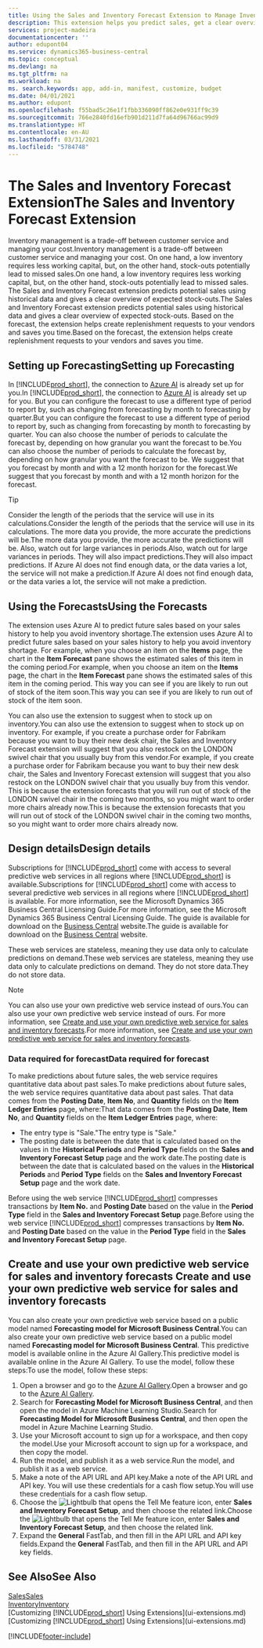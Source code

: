 ```yaml
---
title: Using the Sales and Inventory Forecast Extension to Manage Inventory | Microsoft Docs
description: This extension helps you predict sales, get a clear overview of expected stock-outs, and even helps you create replenishment requests to vendors.
services: project-madeira
documentationcenter: ''
author: edupont04
ms.service: dynamics365-business-central
ms.topic: conceptual
ms.devlang: na
ms.tgt_pltfrm: na
ms.workload: na
ms. search.keywords: app, add-in, manifest, customize, budget
ms.date: 04/01/2021
ms.author: edupont
ms.openlocfilehash: f55bad5c26e1f1fbb336090ff862e0e931ff9c39
ms.sourcegitcommit: 766e2840fd16efb901d211d7fa64d96766ac99d9
ms.translationtype: HT
ms.contentlocale: en-AU
ms.lasthandoff: 03/31/2021
ms.locfileid: "5784748"
---
```

# <a name="the-sales-and-inventory-forecast-extension"></a><span data-ttu-id="5f8cf-103">The Sales and Inventory Forecast Extension</span><span class="sxs-lookup"><span data-stu-id="5f8cf-103">The Sales and Inventory Forecast Extension</span></span>
<span data-ttu-id="5f8cf-104">Inventory management is a trade-off between customer service and managing your cost.</span><span class="sxs-lookup"><span data-stu-id="5f8cf-104">Inventory management is a trade-off between customer service and managing your cost.</span></span> <span data-ttu-id="5f8cf-105">On one hand, a low inventory requires less working capital, but, on the other hand, stock-outs potentially lead to missed sales.</span><span class="sxs-lookup"><span data-stu-id="5f8cf-105">On one hand, a low inventory requires less working capital, but, on the other hand, stock-outs potentially lead to missed sales.</span></span> <span data-ttu-id="5f8cf-106">The Sales and Inventory Forecast extension predicts potential sales using historical data and gives a clear overview of expected stock-outs.</span><span class="sxs-lookup"><span data-stu-id="5f8cf-106">The Sales and Inventory Forecast extension predicts potential sales using historical data and gives a clear overview of expected stock-outs.</span></span> <span data-ttu-id="5f8cf-107">Based on the forecast, the extension helps create replenishment requests to your vendors and saves you time.</span><span class="sxs-lookup"><span data-stu-id="5f8cf-107">Based on the forecast, the extension helps create replenishment requests to your vendors and saves you time.</span></span>  

## <a name="setting-up-forecasting"></a><span data-ttu-id="5f8cf-108">Setting up Forecasting</span><span class="sxs-lookup"><span data-stu-id="5f8cf-108">Setting up Forecasting</span></span>
<span data-ttu-id="5f8cf-109">In [!INCLUDE[prod_short](includes/prod_short.md)], the connection to [Azure AI](https://azure.microsoft.com/overview/ai-platform/) is already set up for you.</span><span class="sxs-lookup"><span data-stu-id="5f8cf-109">In [!INCLUDE[prod_short](includes/prod_short.md)], the connection to [Azure AI](https://azure.microsoft.com/overview/ai-platform/) is already set up for you.</span></span> <span data-ttu-id="5f8cf-110">But you can configure the forecast to use a different type of period to report by, such as changing from forecasting by month to forecasting by quarter.</span><span class="sxs-lookup"><span data-stu-id="5f8cf-110">But you can configure the forecast to use a different type of period to report by, such as changing from forecasting by month to forecasting by quarter.</span></span> <span data-ttu-id="5f8cf-111">You can also choose the number of periods to calculate the forecast by, depending on how granular you want the forecast to be.</span><span class="sxs-lookup"><span data-stu-id="5f8cf-111">You can also choose the number of periods to calculate the forecast by, depending on how granular you want the forecast to be.</span></span> <span data-ttu-id="5f8cf-112">We suggest that you forecast by month and with a 12 month horizon for the forecast.</span><span class="sxs-lookup"><span data-stu-id="5f8cf-112">We suggest that you forecast by month and with a 12 month horizon for the forecast.</span></span> 

> [!TIP]  
>   <span data-ttu-id="5f8cf-113">Consider the length of the periods that the service will use in its calculations.</span><span class="sxs-lookup"><span data-stu-id="5f8cf-113">Consider the length of the periods that the service will use in its calculations.</span></span> <span data-ttu-id="5f8cf-114">The more data you provide, the more accurate the predictions will be.</span><span class="sxs-lookup"><span data-stu-id="5f8cf-114">The more data you provide, the more accurate the predictions will be.</span></span> <span data-ttu-id="5f8cf-115">Also, watch out for large variances in periods.</span><span class="sxs-lookup"><span data-stu-id="5f8cf-115">Also, watch out for large variances in periods.</span></span> <span data-ttu-id="5f8cf-116">They will also impact predictions.</span><span class="sxs-lookup"><span data-stu-id="5f8cf-116">They will also impact predictions.</span></span> <span data-ttu-id="5f8cf-117">If Azure AI does not find enough data, or the data varies a lot, the service will not make a prediction.</span><span class="sxs-lookup"><span data-stu-id="5f8cf-117">If Azure AI does not find enough data, or the data varies a lot, the service will not make a prediction.</span></span>

## <a name="using-the-forecasts"></a><span data-ttu-id="5f8cf-118">Using the Forecasts</span><span class="sxs-lookup"><span data-stu-id="5f8cf-118">Using the Forecasts</span></span>
<span data-ttu-id="5f8cf-119">The extension uses Azure AI to predict future sales based on your sales history to help you avoid inventory shortage.</span><span class="sxs-lookup"><span data-stu-id="5f8cf-119">The extension uses Azure AI to predict future sales based on your sales history to help you avoid inventory shortage.</span></span> <span data-ttu-id="5f8cf-120">For example, when you choose an item on the **Items** page, the chart in the **Item Forecast** pane shows the estimated sales of this item in the coming period.</span><span class="sxs-lookup"><span data-stu-id="5f8cf-120">For example, when you choose an item on the **Items** page, the chart in the **Item Forecast** pane shows the estimated sales of this item in the coming period.</span></span> <span data-ttu-id="5f8cf-121">This way you can see if you are likely to run out of stock of the item soon.</span><span class="sxs-lookup"><span data-stu-id="5f8cf-121">This way you can see if you are likely to run out of stock of the item soon.</span></span>  

<span data-ttu-id="5f8cf-122">You can also use the extension to suggest when to stock up on inventory.</span><span class="sxs-lookup"><span data-stu-id="5f8cf-122">You can also use the extension to suggest when to stock up on inventory.</span></span> <span data-ttu-id="5f8cf-123">For example, if you create a purchase order for Fabrikam because you want to buy their new desk chair, the Sales and Inventory Forecast extension will suggest that you also restock on the LONDON swivel chair that you usually buy from this vendor.</span><span class="sxs-lookup"><span data-stu-id="5f8cf-123">For example, if you create a purchase order for Fabrikam because you want to buy their new desk chair, the Sales and Inventory Forecast extension will suggest that you also restock on the LONDON swivel chair that you usually buy from this vendor.</span></span> <span data-ttu-id="5f8cf-124">This is because the extension forecasts that you will run out of stock of the LONDON swivel chair in the coming two months, so you might want to order more chairs already now.</span><span class="sxs-lookup"><span data-stu-id="5f8cf-124">This is because the extension forecasts that you will run out of stock of the LONDON swivel chair in the coming two months, so you might want to order more chairs already now.</span></span>  

## <a name="design-details"></a><span data-ttu-id="5f8cf-125">Design details</span><span class="sxs-lookup"><span data-stu-id="5f8cf-125">Design details</span></span>
<span data-ttu-id="5f8cf-126">Subscriptions for [!INCLUDE[prod_short](includes/prod_short.md)] come with access to several predictive web services in all regions where [!INCLUDE[prod_short](includes/prod_short.md)] is available.</span><span class="sxs-lookup"><span data-stu-id="5f8cf-126">Subscriptions for [!INCLUDE[prod_short](includes/prod_short.md)] come with access to several predictive web services in all regions where [!INCLUDE[prod_short](includes/prod_short.md)] is available.</span></span> <span data-ttu-id="5f8cf-127">For more information, see the Microsoft Dynamics 365 Business Central Licensing Guide.</span><span class="sxs-lookup"><span data-stu-id="5f8cf-127">For more information, see the Microsoft Dynamics 365 Business Central Licensing Guide.</span></span> <span data-ttu-id="5f8cf-128">The guide is available for download on the [Business Central](https://dynamics.microsoft.com/en-us/business-central/overview/) website.</span><span class="sxs-lookup"><span data-stu-id="5f8cf-128">The guide is available for download on the [Business Central](https://dynamics.microsoft.com/en-us/business-central/overview/) website.</span></span> 

<span data-ttu-id="5f8cf-129">These web services are stateless, meaning they use data only to calculate predictions on demand.</span><span class="sxs-lookup"><span data-stu-id="5f8cf-129">These web services are stateless, meaning they use data only to calculate predictions on demand.</span></span> <span data-ttu-id="5f8cf-130">They do not store data.</span><span class="sxs-lookup"><span data-stu-id="5f8cf-130">They do not store data.</span></span>

> [!NOTE]  
>   <span data-ttu-id="5f8cf-131">You can also use your own predictive web service instead of ours.</span><span class="sxs-lookup"><span data-stu-id="5f8cf-131">You can also use your own predictive web service instead of ours.</span></span> <span data-ttu-id="5f8cf-132">For more information, see [Create and use your own predictive web service for sales and inventory forecasts](#AnchorText).</span><span class="sxs-lookup"><span data-stu-id="5f8cf-132">For more information, see [Create and use your own predictive web service for sales and inventory forecasts](#AnchorText).</span></span> 

### <a name="data-required-for-forecast"></a><span data-ttu-id="5f8cf-133">Data required for forecast</span><span class="sxs-lookup"><span data-stu-id="5f8cf-133">Data required for forecast</span></span>
<span data-ttu-id="5f8cf-134">To make predictions about future sales, the web service requires quantitative data about past sales.</span><span class="sxs-lookup"><span data-stu-id="5f8cf-134">To make predictions about future sales, the web service requires quantitative data about past sales.</span></span> <span data-ttu-id="5f8cf-135">That data comes from the **Posting Date**, **Item No**, and **Quantity** fields on the **Item Ledger Entries** page, where:</span><span class="sxs-lookup"><span data-stu-id="5f8cf-135">That data comes from the **Posting Date**, **Item No**, and **Quantity** fields on the **Item Ledger Entries** page, where:</span></span>
-    <span data-ttu-id="5f8cf-136">The entry type is "Sale."</span><span class="sxs-lookup"><span data-stu-id="5f8cf-136">The entry type is "Sale."</span></span>
- <span data-ttu-id="5f8cf-137">The posting date is between the date that is calculated based on the values in the **Historical Periods** and **Period Type** fields on the **Sales and Inventory Forecast Setup** page and the work date.</span><span class="sxs-lookup"><span data-stu-id="5f8cf-137">The posting date is between the date that is calculated based on the values in the **Historical Periods** and **Period Type** fields on the **Sales and Inventory Forecast Setup** page and the work date.</span></span>

<span data-ttu-id="5f8cf-138">Before using the web service [!INCLUDE[prod_short](includes/prod_short.md)] compresses transactions by **Item No.** and **Posting Date** based on the value in the **Period Type** field in the **Sales and Inventory Forecast Setup** page.</span><span class="sxs-lookup"><span data-stu-id="5f8cf-138">Before using the web service [!INCLUDE[prod_short](includes/prod_short.md)] compresses transactions by **Item No.** and **Posting Date** based on the value in the **Period Type** field in the **Sales and Inventory Forecast Setup** page.</span></span>

## <a name="create-and-use-your-own-predictive-web-service-for-sales-and-inventory-forecasts"></a><span data-ttu-id="5f8cf-139"><a name="AnchorText"> </a>Create and use your own predictive web service for sales and inventory forecasts</span><span class="sxs-lookup"><span data-stu-id="5f8cf-139"><a name="AnchorText"> </a>Create and use your own predictive web service for sales and inventory forecasts</span></span>
<span data-ttu-id="5f8cf-140">You can also create your own predictive web service based on a public model named **Forecasting model for Microsoft Business Central**.</span><span class="sxs-lookup"><span data-stu-id="5f8cf-140">You can also create your own predictive web service based on a public model named **Forecasting model for Microsoft Business Central**.</span></span> <span data-ttu-id="5f8cf-141">This predictive model is available online in the Azure AI Gallery.</span><span class="sxs-lookup"><span data-stu-id="5f8cf-141">This predictive model is available online in the Azure AI Gallery.</span></span> <span data-ttu-id="5f8cf-142">To use the model, follow these steps:</span><span class="sxs-lookup"><span data-stu-id="5f8cf-142">To use the model, follow these steps:</span></span>  

1. <span data-ttu-id="5f8cf-143">Open a browser and go to the [Azure AI Gallery](https://go.microsoft.com/fwlink/?linkid=828352).</span><span class="sxs-lookup"><span data-stu-id="5f8cf-143">Open a browser and go to the [Azure AI Gallery](https://go.microsoft.com/fwlink/?linkid=828352).</span></span>  
2. <span data-ttu-id="5f8cf-144">Search for **Forecasting Model for Microsoft Business Central**, and then open the model in Azure Machine Learning Studio.</span><span class="sxs-lookup"><span data-stu-id="5f8cf-144">Search for **Forecasting Model for Microsoft Business Central**, and then open the model in Azure Machine Learning Studio.</span></span>  
3. <span data-ttu-id="5f8cf-145">Use your Microsoft account to sign up for a workspace, and then copy the model.</span><span class="sxs-lookup"><span data-stu-id="5f8cf-145">Use your Microsoft account to sign up for a workspace, and then copy the model.</span></span>  
4. <span data-ttu-id="5f8cf-146">Run the model, and publish it as a web service.</span><span class="sxs-lookup"><span data-stu-id="5f8cf-146">Run the model, and publish it as a web service.</span></span>  
5. <span data-ttu-id="5f8cf-147">Make a note of the API URL and API key.</span><span class="sxs-lookup"><span data-stu-id="5f8cf-147">Make a note of the API URL and API key.</span></span> <span data-ttu-id="5f8cf-148">You will use these credentials for a cash flow setup.</span><span class="sxs-lookup"><span data-stu-id="5f8cf-148">You will use these credentials for a cash flow setup.</span></span>  
6. <span data-ttu-id="5f8cf-149">Choose the ![Lightbulb that opens the Tell Me feature](media/ui-search/search_small.png "Tell me what you want to do") icon, enter **Sales and Inventory Forecast Setup**, and then choose the related link.</span><span class="sxs-lookup"><span data-stu-id="5f8cf-149">Choose the ![Lightbulb that opens the Tell Me feature](media/ui-search/search_small.png "Tell me what you want to do") icon, enter **Sales and Inventory Forecast Setup**, and then choose the related link.</span></span>  
7. <span data-ttu-id="5f8cf-150">Expand the **General** FastTab, and then fill in the API URL and API key fields.</span><span class="sxs-lookup"><span data-stu-id="5f8cf-150">Expand the **General** FastTab, and then fill in the API URL and API key fields.</span></span>  


## <a name="see-also"></a><span data-ttu-id="5f8cf-151">See Also</span><span class="sxs-lookup"><span data-stu-id="5f8cf-151">See Also</span></span>
[<span data-ttu-id="5f8cf-152">Sales</span><span class="sxs-lookup"><span data-stu-id="5f8cf-152">Sales</span></span>](sales-manage-sales.md)  
[<span data-ttu-id="5f8cf-153">Inventory</span><span class="sxs-lookup"><span data-stu-id="5f8cf-153">Inventory</span></span>](inventory-manage-inventory.md)  
<span data-ttu-id="5f8cf-154">[Customizing [!INCLUDE[prod_short](includes/prod_short.md)] Using Extensions](ui-extensions.md)</span><span class="sxs-lookup"><span data-stu-id="5f8cf-154">[Customizing [!INCLUDE[prod_short](includes/prod_short.md)] Using Extensions](ui-extensions.md)</span></span>  


[!INCLUDE[footer-include](includes/footer-banner.md)]
